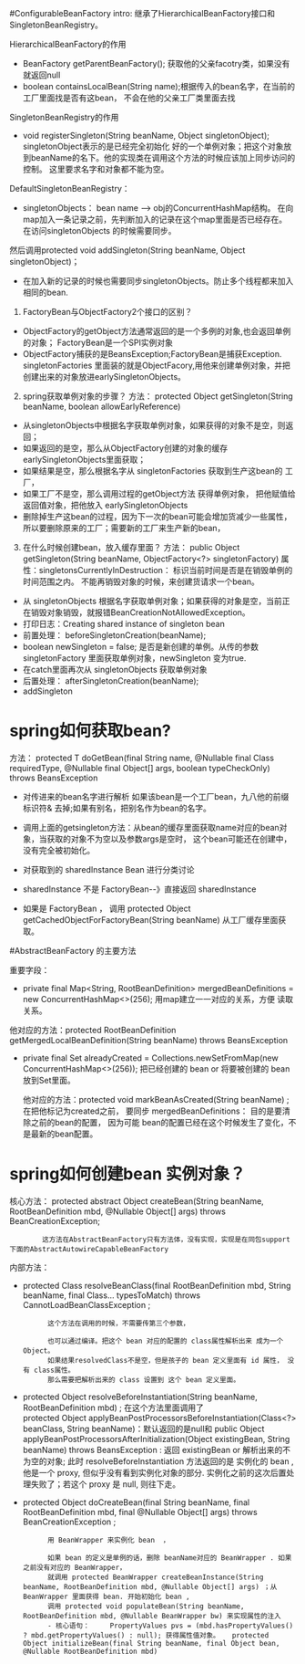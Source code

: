 #ConfigurableBeanFactory 
intro: 继承了HierarchicalBeanFactory接口和SingletonBeanRegistry。

HierarchicalBeanFactory的作用
- BeanFactory getParentBeanFactory(); 获取他的父亲facotry类，如果没有就返回null
- boolean containsLocalBean(String name);根据传入的bean名字，在当前的工厂里面找是否有这bean，
不会在他的父亲工厂类里面去找

SingletonBeanRegistry的作用
- void registerSingleton(String beanName, Object singletonObject); singletonObject表示的是已经完全初始化
好的一个单例对象；把这个对象放到beanName的名下。他的实现类在调用这个方法的时候应该加上同步访问的控制。
这里要求名字和对象都不能为空。

DefaultSingletonBeanRegistry：
- singletonObjects： bean name --> obj的ConcurrentHashMap结构。
在向map加入一条记录之前，先判断加入的记录在这个map里面是否已经存在。
在访问singletonObjects 的时候需要同步。

然后调用protected void addSingleton(String beanName, Object singletonObject)；
- 在加入新的记录的时候也需要同步singletonObjects。防止多个线程都来加入相同的bean.

1. FactoryBean与ObjectFactory2个接口的区别？
- ObjectFactory的getObject方法通常返回的是一个多例的对象,也会返回单例的对象； FactoryBean是一个SPI实例对象
- ObjectFactory捕获的是BeansException;FactoryBean是捕获Exception.
singletonFactories 里面装的就是ObjectFacory,用他来创建单例对象，并把创建出来的对象放进earlySingletonObjects。

2. spring获取单例对象的步骤？
方法： protected Object getSingleton(String beanName, boolean allowEarlyReference) 
- 从singletonObjects中根据名字获取单例对象，如果获得的对象不是空，则返回；
- 如果返回的是空，那么从ObjectFactory创建的对象的缓存earlySingletonObjects里面获取；
- 如果结果是空，那么根据名字从 singletonFactories 获取到生产这bean的 工厂，
- 如果工厂不是空，那么调用过程的getObject方法 获得单例对象， 把他赋值给返回值对象，把他放入 earlySingletonObjects
- 删除掉生产这bean的过程，因为下一次的bean可能会增加货减少一些属性，所以要删除原来的工厂；需要新的工厂来生产新的bean，

3. 在什么时候创建bean，放入缓存里面？
方法： public Object getSingleton(String beanName, ObjectFactory<?> singletonFactory) 
属性：singletonsCurrentlyInDestruction： 标识当前时间是否是在销毁单例的时间范围之内。
不能再销毁对象的时候，来创建货请求一个bean。
- 从 singletonObjects 根据名字获取单例对象；如果获得的对象是空，当前正在销毁对象销毁，就报错BeanCreationNotAllowedException。
- 打印日志：Creating shared instance of singleton bean
- 前置处理： beforeSingletonCreation(beanName);
- boolean newSingleton = false; 是否是新创建的单例。从传的参数 singletonFactory 里面获取单例对象，newSingleton 变为true.
- 在catch里面再次从 singletonObjects 获取单例对象
- 后置处理： 	afterSingletonCreation(beanName);
- addSingleton


# spring如何获取bean? 
方法： protected <T> T doGetBean(final String name, @Nullable final Class<T> requiredType,
			@Nullable final Object[] args, boolean typeCheckOnly) throws BeansException 
  
  - 对传进来的bean名字进行解析
  如果该bean是一个工厂bean，九八他的前缀标识符& 去掉;如果有别名，把别名作为bean的名字。
  
  - 调用上面的getsingleton方法：从bean的缓存里面获取name对应的bean对象，当获取的对象不为空以及参数args是空时，
  这个bean可能还在创建中，没有完全被初始化。
  - 对获取到的 sharedInstance Bean 进行分类讨论
   - sharedInstance  不是 FactoryBean--》直接返回 sharedInstance
   - 如果是 FactoryBean ， 调用 protected Object getCachedObjectForFactoryBean(String beanName) 从工厂缓存里面获取。
   
  #AbstractBeanFactory 的主要方法
  
  重要字段：
  - private final Map<String, RootBeanDefinition> mergedBeanDefinitions = new ConcurrentHashMap<>(256); 
  用map建立一一对应的关系，方便 读取 关系。
  
  他对应的方法：protected RootBeanDefinition getMergedLocalBeanDefinition(String beanName) throws BeansException 
  
  - private final Set<String> alreadyCreated = Collections.newSetFromMap(new ConcurrentHashMap<>(256));
	把已经创建的 bean or 将要被创建的 bean 放到Set里面。
	
	他对应的方法：protected void markBeanAsCreated(String beanName) ;在把他标记为created之前，
	要同步 mergedBeanDefinitions： 目的是要清除之前的bean的配置，
	因为可能 bean的配置已经在这个时候发生了变化，不是最新的bean配置。
	
# spring如何创建bean 实例对象？
核心方法： 	protected abstract Object createBean(String beanName, RootBeanDefinition mbd, @Nullable Object[] args)
			throws BeanCreationException;  
			
			这方法在AbstractBeanFactory只有方法体，没有实现，实现是在同包support下面的AbstractAutowireCapableBeanFactory

内部方法：
- protected Class<?> resolveBeanClass(final RootBeanDefinition mbd, String beanName, final Class<?>... typesToMatch)
			throws CannotLoadBeanClassException ;
			
			这个方法在调用的时候，不需要传第三个参数，
			
			也可以通过编译。把这个 bean 对应的配置的 class属性解析出来 成为一个 Object。
			如果结果resolvedClass不是空，但是孩子的 bean 定义里面有 id 属性， 没有 class属性。
			那么需要把解析出来的 class 设置到 这个 bean 定义里面。
			
- 	protected Object resolveBeforeInstantiation(String beanName, RootBeanDefinition mbd) ; 在这个方法里面调用了	
protected Object applyBeanPostProcessorsBeforeInstantiation(Class<?> beanClass, String beanName)：默认返回的是null和	public Object applyBeanPostProcessorsAfterInitialization(Object existingBean, String beanName)
			throws BeansException : 返回 existingBean or 解析出来的不为空的对象;
			此时 resolveBeforeInstantiation 方法返回的是  实例化的 bean , 他是一个 proxy, 但似乎没有看到实例化对象的部分.  实例化之前的这次后置处理失败了；若这个 proxy 是 null, 则往下走。
			
- protected Object doCreateBean(final String beanName, final RootBeanDefinition mbd, final @Nullable Object[] args)
			throws BeanCreationException ; 
			
			用 BeanWrapper 来实例化 bean  ， 
			
			如果 bean 的定义是单例的话，删除 beanName对应的 BeanWrapper . 如果之前没有对应的 BeanWrapper， 
			就调用 protected BeanWrapper createBeanInstance(String beanName, RootBeanDefinition mbd, @Nullable Object[] args) ；从 BeanWrapper 里面获得 bean. 开始初始化 bean , 
			调用 protected void populateBean(String beanName, RootBeanDefinition mbd, @Nullable BeanWrapper bw) 来实现属性的注入
			- 核心语句： 	PropertyValues pvs = (mbd.hasPropertyValues() ? mbd.getPropertyValues() : null); 获得属性值对象。 	protected Object initializeBean(final String beanName, final Object bean, @Nullable RootBeanDefinition mbd)
			
			
	
	
	
  
  
   
